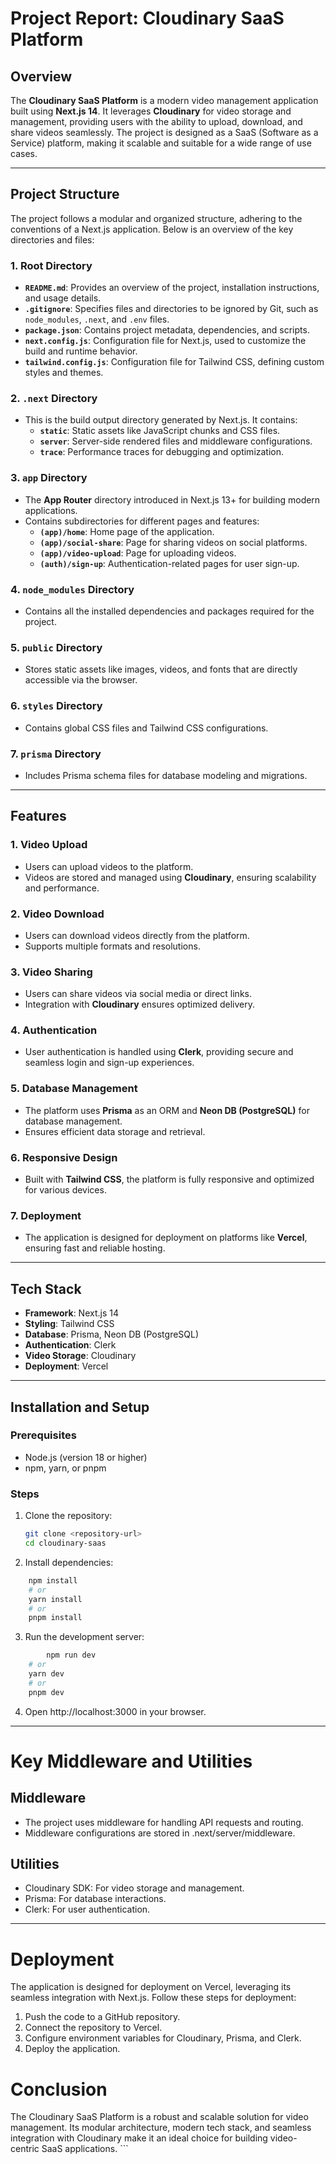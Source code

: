 # Project Report: Cloudinary SaaS Platform

## Overview

The **Cloudinary SaaS Platform** is a modern video management application built using **Next.js 14**. It leverages **Cloudinary** for video storage and management, providing users with the ability to upload, download, and share videos seamlessly. The project is designed as a SaaS (Software as a Service) platform, making it scalable and suitable for a wide range of use cases.

---

## Project Structure

The project follows a modular and organized structure, adhering to the conventions of a Next.js application. Below is an overview of the key directories and files:

### 1. **Root Directory**
- **`README.md`**: Provides an overview of the project, installation instructions, and usage details.
- **`.gitignore`**: Specifies files and directories to be ignored by Git, such as `node_modules`, `.next`, and `.env` files.
- **`package.json`**: Contains project metadata, dependencies, and scripts.
- **`next.config.js`**: Configuration file for Next.js, used to customize the build and runtime behavior.
- **`tailwind.config.js`**: Configuration file for Tailwind CSS, defining custom styles and themes.

### 2. **`.next` Directory**
- This is the build output directory generated by Next.js. It contains:
  - **`static`**: Static assets like JavaScript chunks and CSS files.
  - **`server`**: Server-side rendered files and middleware configurations.
  - **`trace`**: Performance traces for debugging and optimization.

### 3. **`app` Directory**
- The **App Router** directory introduced in Next.js 13+ for building modern applications.
- Contains subdirectories for different pages and features:
  - **`(app)/home`**: Home page of the application.
  - **`(app)/social-share`**: Page for sharing videos on social platforms.
  - **`(app)/video-upload`**: Page for uploading videos.
  - **`(auth)/sign-up`**: Authentication-related pages for user sign-up.

### 4. **`node_modules` Directory**
- Contains all the installed dependencies and packages required for the project.

### 5. **`public` Directory**
- Stores static assets like images, videos, and fonts that are directly accessible via the browser.

### 6. **`styles` Directory**
- Contains global CSS files and Tailwind CSS configurations.

### 7. **`prisma` Directory**
- Includes Prisma schema files for database modeling and migrations.

---

## Features

### 1. **Video Upload**
- Users can upload videos to the platform.
- Videos are stored and managed using **Cloudinary**, ensuring scalability and performance.

### 2. **Video Download**
- Users can download videos directly from the platform.
- Supports multiple formats and resolutions.

### 3. **Video Sharing**
- Users can share videos via social media or direct links.
- Integration with **Cloudinary** ensures optimized delivery.

### 4. **Authentication**
- User authentication is handled using **Clerk**, providing secure and seamless login and sign-up experiences.

### 5. **Database Management**
- The platform uses **Prisma** as an ORM and **Neon DB (PostgreSQL)** for database management.
- Ensures efficient data storage and retrieval.

### 6. **Responsive Design**
- Built with **Tailwind CSS**, the platform is fully responsive and optimized for various devices.

### 7. **Deployment**
- The application is designed for deployment on platforms like **Vercel**, ensuring fast and reliable hosting.

---

## Tech Stack

- **Framework**: Next.js 14
- **Styling**: Tailwind CSS
- **Database**: Prisma, Neon DB (PostgreSQL)
- **Authentication**: Clerk
- **Video Storage**: Cloudinary
- **Deployment**: Vercel

---

## Installation and Setup

### Prerequisites
- Node.js (version 18 or higher)
- npm, yarn, or pnpm

### Steps
1. Clone the repository:
   ```bash
   git clone <repository-url>
   cd cloudinary-saas
   ```
2. Install dependencies:
```bash
    npm install
    # or
    yarn install
    # or
    pnpm install
```

3. Run the development server:
```bash
        npm run dev
    # or
    yarn dev
    # or
    pnpm dev
```

4. Open http://localhost:3000 in your browser.

---

# Key Middleware and Utilities
## Middleware
- The project uses middleware for handling API requests and routing.
- Middleware configurations are stored in .next/server/middleware.
## Utilities
- Cloudinary SDK: For video storage and management.
- Prisma: For database interactions.
- Clerk: For user authentication.

---

# Deployment
The application is designed for deployment on Vercel, leveraging its seamless integration with Next.js. Follow these steps for deployment:

1. Push the code to a GitHub repository.
2. Connect the repository to Vercel.
3. Configure environment variables for Cloudinary, Prisma, and Clerk.
4. Deploy the application.

# Conclusion
The Cloudinary SaaS Platform is a robust and scalable solution for video management. Its modular architecture, modern tech stack, and seamless integration with Cloudinary make it an ideal choice for building video-centric SaaS applications. ```